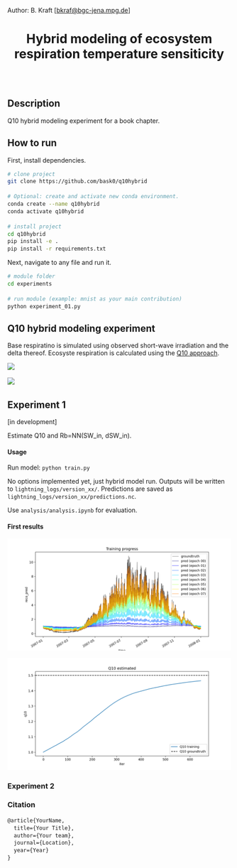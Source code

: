 
Author: B. Kraft [bkraf@bgc-jena.mpg.de]

<div align="center">

# Hybrid modeling of ecosystem respiration temperature sensiticity

</div><br><br>

## Description

Q10 hybrid modeling experiment for a book chapter.

## How to run

First, install dependencies.

```bash
# clone project
git clone https://github.com/bask0/q10hybrid

# Optional: create and activate new conda environment.
conda create --name q10hybrid
conda activate q10hybrid

# install project
cd q10hybrid
pip install -e .   
pip install -r requirements.txt
```

Next, navigate to any file and run it.

```bash
# module folder
cd experiments

# run module (example: mnist as your main contribution)   
python experiment_01.py    
```

## Q10 hybrid modeling experiment

Base respiratino is simulated using observed short-wave irradiation and the delta thereof. Ecosyste respiration is calculated using the [Q10 approach](https://en.wikipedia.org/wiki/Q10_(temperature_coefficient)).

<img src="https://render.githubusercontent.com/render/math?math=Rb_\mathrm{syn} = f(W_\mathrm{in, pot}, \Delta SW_\mathrm{in, pot})"><br>

<img src="https://render.githubusercontent.com/render/math?math=RECO_\mathrm{syn} = Rb_\mathrm{syn} \cdot 1.5^{0.1 \cdot (TA - 15.0)}">

## Experiment 1

[in development]

Estimate Q10 and Rb=NN(SW_in, dSW_in).

#### Usage

Run model: `python train.py`

No options implemented yet, just hybrid model run. Outputs will be written to `lightning_logs/version_xx/`. Predictions are saved as `lightning_logs/version_xx/predictions.nc`.

Use `analysis/analysis.ipynb` for evaluation.

#### First results

![training progress](/analysis/plots/predictions.png)

![training progress](/analysis/plots/q10.png)

### Experiment 2



### Citation

```tex
@article{YourName,
  title={Your Title},
  author={Your team},
  journal={Location},
  year={Year}
}
```
